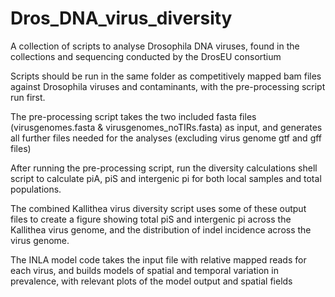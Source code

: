 # Dros_DNA_virus_diversity

A collection of scripts to analyse Drosophila DNA viruses, found in the collections and sequencing conducted by the DrosEU consortium

Scripts should be run in the same folder as competitively mapped bam files against Drosophila viruses and contaminants, with the pre-processing script run first. 

The pre-processing script takes the two included fasta files (virusgenomes.fasta & virusgenomes_noTIRs.fasta) as input, and generates all further files needed for the analyses (excluding virus genome gtf and gff files)

After running the pre-processing script, run the diversity calculations shell script to calculate piA, piS and intergenic pi for both local samples and total populations.

The combined Kallithea virus diversity script uses some of these output files to create a figure showing total piS and intergenic pi across the Kallithea virus genome, and the distribution of indel incidence across the virus genome. 

The INLA model code takes the input file with relative mapped reads for each virus, and builds models of spatial and temporal variation in prevalence, with relevant plots of the model output and spatial fields
